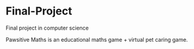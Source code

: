 # Final-Project
Final project in computer science

Pawsitive Maths is an educational maths game + virtual pet caring game.
